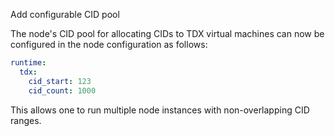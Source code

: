Add configurable CID pool

The node's CID pool for allocating CIDs to TDX virtual machines can now be
configured in the node configuration as follows:

```yaml
runtime:
  tdx:
    cid_start: 123
    cid_count: 1000
```

This allows one to run multiple node instances with non-overlapping CID
ranges.
